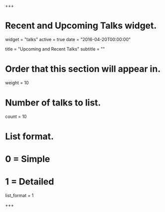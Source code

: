 +++
# Recent and Upcoming Talks widget.
widget = "talks"
active = true
date = "2016-04-20T00:00:00"

title = "Upcoming and Recent Talks"
subtitle = ""

# Order that this section will appear in.
weight = 10

# Number of talks to list.
count = 10

# List format.
#   0 = Simple
#   1 = Detailed
list_format = 1

+++

